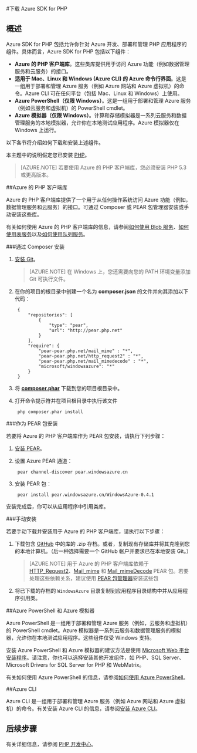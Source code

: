 <properties
	pageTitle="下载 Azure SDK for PHP"
	description="了解如何下载和安装 Azure SDK for PHP。"
	documentationCenter="php"
	services="app-service\web"
	authors="rmcmurray"
	manager="wpickett"
	editor=""/>

<tags
	ms.service="app-service-web"
	ms.date="04/08/2016"
	wacn.date="05/05/2016"/>

#下载 Azure SDK for PHP

## 概述

Azure SDK for PHP 包括允许你针对 Azure 开发、部署和管理 PHP 应用程序的组件。具体而言，Azure SDK for PHP 包括以下组件：

* **Azure 的 PHP 客户端库**。这些类库提供用于访问 Azure 功能（例如数据管理服务和云服务）的接口。  
* **适用于 Mac、Linux 和 Windows (Azure CLI) 的 Azure 命令行界面**。这是一组用于部署和管理 Azure 服务（例如 Azure 网站和 Azure 虚拟机）的命令。Azure CLI 可在任何平台（包括 Mac、Linux 和 Windows）上使用。
* **Azure PowerShell（仅限 Windows）**。这是一组用于部署和管理 Azure 服务（例如云服务和虚拟机）的 PowerShell cmdlet。
* **Azure 模拟器（仅限 Windows）**。计算和存储模拟器是一系列云服务和数据管理服务的本地模拟器，允许你在本地测试应用程序。Azure 模拟器仅在 Windows 上运行。

以下各节将介绍如何下载和安装上述组件。

本主题中的说明假定您已安装 [PHP][install-php]。

> [AZURE.NOTE] 若要使用 Azure 的 PHP 客户端库，您必须安装 PHP 5.3 或更高版本。

##Azure 的 PHP 客户端库

Azure 的 PHP 客户端库提供了一个用于从任何操作系统访问 Azure 功能（例如，数据管理服务和云服务）的接口。可通过 Composer 或 PEAR 包管理器安装或手动安装这些库。

有关如何使用 Azure 的 PHP 客户端库的信息，请参阅[如何使用 Blob 服务][blob-service]、[如何使用表服务][table-service]以及[如何使用队列服务][queue-service]。

###通过 Composer 安装

1. [安装 Git][install-git]。


	> [AZURE.NOTE] 在 Windows 上，您还需要向您的 PATH 环境变量添加 Git 可执行文件。

2. 在你的项目的根目录中创建一个名为 **composer.json** 的文件并向其添加以下代码：

        {
            "repositories": [
                {
                    "type": "pear",
                    "url": "http://pear.php.net"
                }
            ],
            "require": {
                "pear-pear.php.net/mail_mime" : "*",
                "pear-pear.php.net/http_request2" : "*",
                "pear-pear.php.net/mail_mimedecode" : "*",
                "microsoft/windowsazure": "*"
            }
        }

3. 将 **[composer.phar][composer-phar]** 下载到您的项目根目录中。

4. 打开命令提示符并在项目根目录中执行该文件

		php composer.phar install

###作为 PEAR 包安装

若要将 Azure 的 PHP 客户端库作为 PEAR 包安装，请执行下列步骤：

1. [安装 PEAR][install-pear]。
2. 设置 Azure PEAR 通道：

		pear channel-discover pear.windowsazure.cn
3. 安装 PEAR 包：

		pear install pear.windowsazure.cn/WindowsAzure-0.4.1

安装完成后，你可以从应用程序中引用类库。

###手动安装

若要手动下载并安装用于 Azure 的 PHP 客户端库，请执行以下步骤：

1. 下载包含 [GitHub][php-sdk-github] 中的库的 .zip 存档。或者，复制现有存储库并将其克隆到您的本地计算机。（后一种选择需要一个 GitHub 帐户并要求已在本地安装 Git。）

	> [AZURE.NOTE] 用于 Azure 的 PHP 客户端库依赖于 [HTTP\_Request2](http://pear.php.net/package/HTTP_Request2)、[Mail\_mime](http://pear.php.net/package/Mail_mime) 和 [Mail\_mimeDecode](http://pear.php.net/package/Mail_mimeDecode) PEAR 包。若要处理这些依赖关系，建议使用 [PEAR 包管理器](http://pear.php.net/manual/en/installation.php)安装这些包

2. 将已下载的存档的 `WindowsAzure` 目录复制到应用程序目录结构中并从应用程序引用类。

##Azure PowerShell 和 Azure 模拟器

Azure PowerShell 是一组用于部署和管理 Azure 服务（例如，云服务和虚拟机）的 PowerShell cmdlet。Azure 模拟器是一系列云服务和数据管理服务的模拟器，允许你在本地测试应用程序。这些组件仅受 Windows 支持。

安装 Azure PowerShell 和 Azure 模拟器的建议方法是使用 [Microsoft Web 平台安装程序][download-wpi]。请注意，你也可以选择安装其他开发组件，如 PHP、SQL Server、Microsoft Drivers for SQL Server for PHP 和 WebMatrix。

有关如何使用 Azure PowerShell 的信息，请参阅[如何使用 Azure PowerShell][powershell-tools]。

##Azure CLI

Azure CLI 是一组用于部署和管理 Azure 服务（例如 Azure 网站和 Azure 虚拟机）的命令。有关安装 Azure CLI 的信息，请参阅[安装 Azure CLI](/documentation/articles/xplat-cli-install)。

## 后续步骤

有关详细信息，请参阅 [PHP 开发中心](/develop/php/)。


[install-php]: http://www.php.net/manual/en/install.php
[composer-github]: https://github.com/composer/composer
[composer-phar]: http://getcomposer.org/composer.phar
[pear-net]: http://pear.php.net/
[http-request2-package]: http://pear.php.net/package/HTTP_Request2
[mail-mimedecode-package]: http://pear.php.net/package/Mail_mimeDecode
[mail-mime-package]: http://pear.php.net/package/Mail_mime
[install-pear]: http://pear.php.net/manual/en/installation.getting.php
[nodejs-org]: http://nodejs.org/
[install-node-linux]: https://github.com/joyent/node/wiki/Installing-Node.js-via-package-manager
[download-wpi]: http://go.microsoft.com/fwlink/?LinkId=253447
[mac-installer]: http://go.microsoft.com/fwlink/?LinkId=252249
[blob-service]: /documentation/articles/storage-php-how-to-use-blobs/
[table-service]: /documentation/articles/storage-php-how-to-use-table-storage/
[queue-service]: /documentation/articles/storage-php-how-to-use-queues/
[azure cli]: /documentation/articles/xplat-cli-install/
[powershell-tools]: /documentation/articles/powershell-install-configure/
[php-sdk-github]: https://github.com/Azure/azure-sdk-for-php
[install-git]: http://git-scm.com/book/en/Getting-Started-Installing-Git

<!---HONumber=Mooncake_0425_2016-->
